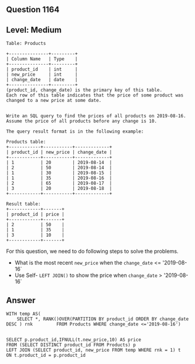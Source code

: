## Question 1164 
## Level: Medium 


```
Table: Products

+---------------+---------+
| Column Name   | Type    |
+---------------+---------+
| product_id    | int     |
| new_price     | int     |
| change_date   | date    |
+---------------+---------+
(product_id, change_date) is the primary key of this table.
Each row of this table indicates that the price of some product was changed to a new price at some date.
 

Write an SQL query to find the prices of all products on 2019-08-16. Assume the price of all products before any change is 10.

The query result format is in the following example:

Products table:
+------------+-----------+-------------+
| product_id | new_price | change_date |
+------------+-----------+-------------+
| 1          | 20        | 2019-08-14  |
| 2          | 50        | 2019-08-14  |
| 1          | 30        | 2019-08-15  |
| 1          | 35        | 2019-08-16  |
| 2          | 65        | 2019-08-17  |
| 3          | 20        | 2019-08-18  |
+------------+-----------+-------------+

Result table:
+------------+-------+
| product_id | price |
+------------+-------+
| 2          | 50    |
| 1          | 35    |
| 3          | 10    |
+------------+-------+
``` 

For this question, we need to do following steps to solve the problems. 
* What is the most recent `new_price` when the `change_date` <= '2019-08-16` 
* Use Self- `LEFT JOIN()` to show the price when `change_date` > '2019-08-16`


## Answer 

``` 
WITH temp AS(
    SELECT *, RANK()OVER(PARTITION BY product_id ORDER BY change_date DESC ) rnk         FROM Products WHERE change_date <='2019-08-16')
   

SELECT p.product_id,IFNULL(t.new_price,10) AS price 
FROM (SELECT DISTINCT product_id FROM Products) p 
LEFT JOIN (SELECT product_id, new_price FROM temp WHERE rnk = 1) t 
ON t.product_id = p.product_id  

```




